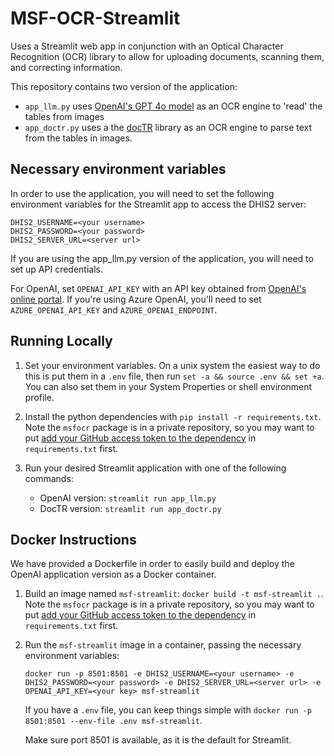 # MSF-OCR-Streamlit

Uses a Streamlit web app in conjunction with an Optical Character Recognition (OCR) library to allow for uploading documents, scanning them, and correcting information.

This repository contains two version of the application:
- `app_llm.py` uses [OpenAI's GPT 4o model](https://platform.openai.com/docs/guides/vision) as an OCR engine to 'read' the tables from images
- `app_doctr.py` uses a the [docTR](https://pypi.org/project/python-doctr/) library as an OCR engine to parse text from the tables in images.

## Necessary environment variables
In order to use the application, you will need to set the following environment variables for the Streamlit app to access the DHIS2 server:
```
DHIS2_USERNAME=<your username>
DHIS2_PASSWORD=<your password>
DHIS2_SERVER_URL=<server url>
```


If you are using the app_llm.py version of the application, you will need to set up API credentials. 

For OpenAI, set `OPENAI_API_KEY` with an API key obtained from [OpenAI's online portal](https://platform.openai.com/).
If you're using Azure OpenAI, you'll need to set `AZURE_OPENAI_API_KEY` and `AZURE_OPENAI_ENDPOINT`.


## Running Locally
1) Set your environment variables. On a unix system the easiest way to do this is put them in a `.env` file, then run `set -a && source .env && set +a`. You can also set them in your System Properties or shell environment profile.  

2) Install the python dependencies with `pip install -r requirements.txt`. Note the `msfocr` package is in a private repository, so you may want to put [add your GitHub access token to the dependency](https://docs.readthedocs.io/en/stable/guides/private-python-packages.html) in `requirements.txt` first. 

3) Run your desired Streamlit application with one of the following commands:
    - OpenAI version: `streamlit run app_llm.py` 
    - DocTR version: `streamlit run app_doctr.py` 

## Docker Instructions
We have provided a Dockerfile in order to easily build and deploy the OpenAI application version as a Docker container. 

1) Build an image named `msf-streamlit`: `docker build -t msf-streamlit .`. Note the `msfocr` package is in a private repository, so you may want to put [add your GitHub access token to the dependency](https://docs.readthedocs.io/en/stable/guides/private-python-packages.html) in `requirements.txt` first. 

2) Run the `msf-streamlit` image in a container, passing the necessary environment variables: 
    ```
    docker run -p 8501:8501 -e DHIS2_USERNAME=<your username> -e DHIS2_PASSWORD=<your password> -e DHIS2_SERVER_URL=<server url> -e OPENAI_API_KEY=<your key> msf-streamlit
    ```

    If you have a `.env` file, you can keep things simple with `docker run -p 8501:8501 --env-file .env msf-streamlit`. 

    Make sure port 8501 is available, as it is the default for Streamlit.

